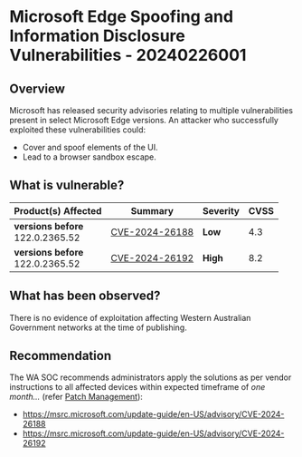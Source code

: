 # Microsoft Edge Spoofing and Information Disclosure Vulnerabilities - 20240226001

## Overview

Microsoft has released security advisories relating to multiple vulnerabilities present in select Microsoft Edge versions. An attacker who successfully exploited these vulnerabilities could:

- Cover and spoof elements of the UI.
- Lead to a browser sandbox escape.

## What is vulnerable?

| Product(s) Affected                    | Summary                                                           | Severity | CVSS |
| -------------------------------------- | ----------------------------------------------------------------- | -------- | ---- |
| **versions before** <br> 122.0.2365.52 | [CVE-2024-26188](https://nvd.nist.gov/vuln/detail/CVE-2024-26188) | **Low**  | 4.3  |
| **versions before** <br> 122.0.2365.52 | [CVE-2024-26192](https://nvd.nist.gov/vuln/detail/CVE-2024-26192) | **High** | 8.2  |

## What has been observed?

There is no evidence of exploitation affecting Western Australian Government networks at the time of publishing.

## Recommendation

The WA SOC recommends administrators apply the solutions as per vendor instructions to all affected devices within expected timeframe of *one month...* (refer [Patch Management](../guidelines/patch-management.md)):

- https://msrc.microsoft.com/update-guide/en-US/advisory/CVE-2024-26188
- https://msrc.microsoft.com/update-guide/en-US/advisory/CVE-2024-26192
